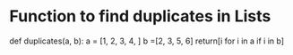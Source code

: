 # Function to find duplicates in Lists


def duplicates(a, b):
  a = [1, 2, 3, 4, ]
  b =[2, 3, 5, 6]
  return[i for i in a if i in b]


